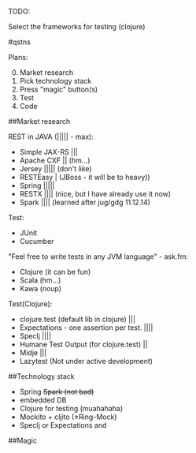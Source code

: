 TODO:

Select the frameworks for testing (clojure)

#qstns

Plans:

0. Market research
1. Pick technology stack
2. Press "magic" button(s)
  20. Test
  21. Code
  
##Market research

REST in JAVA (||||| - max):

+ Simple JAX-RS |||
+ Apache CXF || (hm...)
+ Jersey  ||||| (don't like)
+ RESTEasy | (JBoss - it will be to heavy))
+ Spring |||||
+ RESTX  |||| (nice, but I have already use it now)
+ Spark |||| (learned after jug/gdg 11.12.14)

Test:

+ JUnit
+ Cucumber

"Feel free to write tests in any JVM language" - ask.fm:

+ Clojure (it can be fun)
+ Scala (hm...)
+ Kawa (noup)

Test(Clojure):
+ clojure.test (default lib in clojure) |||
+ Expectations - one assertion per test. ||||
+ Speclj ||||
+ Humane Test Output (for clojure.test) ||
+ Midje |||
+ Lazytest (Not under active development)


##Technology stack

+ Spring ~~Spark (not bad)~~
+ embedded DB
+ Clojure for testing (muahahaha)
+ Mockito + cljito (±Ring-Mock)
+ Speclj or Expectations and

##Magic
